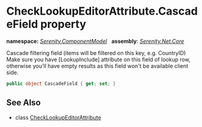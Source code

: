 # CheckLookupEditorAttribute.CascadeField property
**namespace:** *[Serenity.ComponentModel](../../README.md#serenity.componentmodel-namespace)*   **assembly**: *[Serenity.Net.Core](../../README.md)*

Cascade filtering field (items will be filtered on this key, e.g. CountryID) Make sure you have [LookupInclude] attribute on this field of lookup row, otherwise you'll have empty results as this field won't be available client side.

```csharp
public object CascadeField { get; set; }
```

## See Also

* class [CheckLookupEditorAttribute](../CheckLookupEditorAttribute.md)
